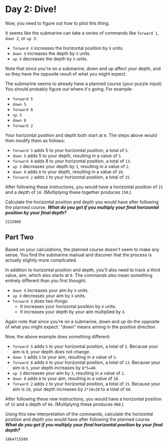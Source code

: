 # Day 2: Dive!
Now, you need to figure out how to pilot this thing.

It seems like the submarine can take a series of commands like `forward 1`, `down 2`, or `up 3`:

* `forward X` increases the horizontal position by `X` units.
* `down X` increases the depth by `X` units.
* `up X` decreases the depth by `X` units.

Note that since you're on a submarine, down and up affect your depth, and so they have the opposite result of what you
might expect.

The submarine seems to already have a planned course (your puzzle input). You should probably figure out where it's
going. For example:

* `forward 5`
* `down 5`
* `forward 8`
* `up 3`
* `down 8`
* `forward 2`

Your horizontal position and depth both start at `0`. The steps above would then modify them as follows:

* `forward 5` adds 5 to your horizontal position, a total of `5`.
* `down 5` adds 5 to your depth, resulting in a value of `5`.
* `forward 8` adds 8 to your horizontal position, a total of `13`.
* `up 3` decreases your depth by `3`, resulting in a value of `2`.
* `down 8` adds `8` to your depth, resulting in a value of `10`.
* `forward 2` adds `2` to your horizontal position, a total of `15`.

After following these instructions, you would have a horizontal position of `15` and a depth of `10`.
(Multiplying these together produces `150`.)

Calculate the horizontal position and depth you would have after following the planned course. _**What do you get if you
multiply your final horizontal position by your final depth?**_

`2215080`

## Part Two
Based on your calculations, the planned course doesn't seem to make any sense.
You find the submarine manual and discover that the process is actually slightly more complicated.

In addition to horizontal position and depth, you'll also need to track a third value, aim, which also starts at `0`.
The commands also mean something entirely different than you first thought:

* `down X` increases your aim by `X` units.
* `up X` decreases your aim by `X` units.
* `forward X` does two things:
  * It increases your horizontal position by `X` units.
  * It increases your depth by your aim multiplied by `X`.

Again note that since you're on a submarine, down and up do the opposite of what you might expect: "down" means aiming
in the positive direction.

Now, the above example does something different:

* `forward 5` adds `5` to your horizontal position, a total of `5`. Because your aim is `0`, your depth does not change.
* `down 5` adds `5` to your aim, resulting in a value of `5`.
* `forward 8` adds `8` to your horizontal position, a total of `13`. Because your aim is `5`, your depth increases by
`8*5=40`.
* `up 3` decreases your aim by `3`, resulting in a value of `2`.
* `down 8` adds `8` to your aim, resulting in a value of `10`.
* `forward 2` adds `2` to your horizontal position, a total of `15`. Because your aim is `10`, your depth increases by
`2*10=20` to a total of `60`.

After following these new instructions, you would have a horizontal position of `15` and a depth of `60`.
(Multiplying these produces `900`.)

Using this new interpretation of the commands, calculate the horizontal position and depth you would have after
following the planned course.
_**What do you get if you multiply your final horizontal position by your final depth?**_

`1864715580`